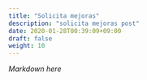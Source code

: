 ```yaml
---
title: "Solicita mejoras"
description: "solicita mejoras post"
date: 2020-01-28T00:39:09+09:00
draft: false
weight: 10
---
```


*Markdown here*
